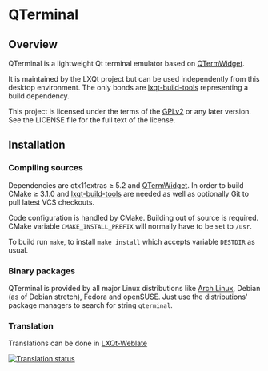 # QTerminal

## Overview

QTerminal is a lightweight Qt terminal emulator based on [QTermWidget](https://github.com/lxqt/qtermwidget).

It is maintained by the LXQt project but can be used independently from this desktop environment. The only bonds are [lxqt-build-tools](https://github.com/lxqt/lxqt-build-tools) representing a build dependency.

This project is licensed under the terms of the [GPLv2](https://www.gnu.org/licenses/gpl-2.0.en.html) or any later version. See the LICENSE file for the full text of the license.

## Installation

### Compiling sources

Dependencies are qtx11extras ≥ 5.2 and [QTermWidget](https://github.com/lxqt/qtermwidget).
In order to build CMake ≥ 3.1.0 and [lxqt-build-tools](https://github.com/lxqt/lxqt-build-tools) are needed as well as optionally Git to pull latest VCS checkouts.

Code configuration is handled by CMake. Building out of source is required. CMake variable `CMAKE_INSTALL_PREFIX` will normally have to be set to `/usr`.

To build run `make`, to install `make install` which accepts variable `DESTDIR` as usual.

### Binary packages

QTerminal is provided by all major Linux distributions like [Arch Linux](https://www.archlinux.org/packages/?q=qterminal), Debian (as of Debian stretch), Fedora and openSUSE.
Just use the distributions' package managers to search for string `qterminal`.


### Translation

Translations can be done in [LXQt-Weblate](https://translate.lxqt-project.org/projects/lxqt-desktop/qterminal/)

<a href="https://translate.lxqt-project.org/projects/lxqt-desktop/qterminal/">
<img src="https://translate.lxqt-project.org/widgets/lxqt-desktop/-/qterminal/multi-auto.svg" alt="Translation status" />
</a>

